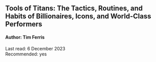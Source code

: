 ## Tools of Titans: The Tactics, Routines, and Habits of Billionaires, Icons, and World-Class Performers

#### Author: Tim Ferris

Last read: 6 December 2023  
Recommended: yes  
